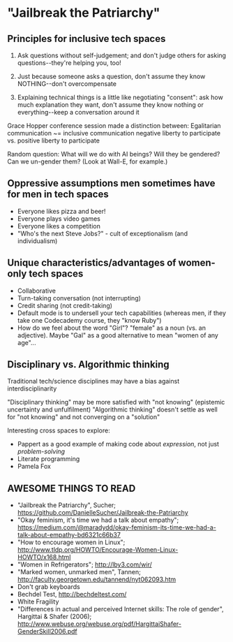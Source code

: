 
# "Jailbreak the Patriarchy"

## Principles for inclusive tech spaces

1. Ask questions without self-judgement; and don't judge others for asking questions--they're helping you, too!

2. Just because someone asks a question, don't assume they know NOTHING--don't overcompensate

3. Explaining technical things is a little like negotiating "consent": ask how much explanation they want, don't assume they know nothing or everything--keep a conversation around it

Grace Hopper conference session made a distinction between:
Egalitarian communication ~= inclusive communication
negative liberty to participate vs. positive liberty to participate

Random question:
What will we do with AI beings?  Will they be gendered?  Can we un-gender them?  (Look at Wall-E, for example.)


## Oppressive assumptions men sometimes have for men in tech spaces

* Everyone likes pizza and beer!
* Everyone plays video games
* Everyone likes a competition
* "Who's the next Steve Jobs?" - cult of exceptionalism (and individualism)


## Unique characteristics/advantages of women-only tech spaces

* Collaborative
* Turn-taking conversation (not interrupting)
* Credit sharing (not credit-taking)
* Default mode is to undersell your tech capabilities (whereas men, if they take one Codecademy course, they "know Ruby")
* How do we feel about the word "Girl"? "female" as a noun (vs. an adjective).  Maybe "Gal" as a good alternative to mean "women of any age"...


## Disciplinary vs. Algorithmic thinking

Traditional tech/science disciplines may have a bias against interdisciplinarity

"Disciplinary thinking" may be more satisfied with "not knowing" (epistemic uncertainty and unfulfilment)
"Algorithmic thinking" doesn't settle as well for "not knowing" and not converging on a "solution"

Interesting cross spaces to explore:
* Pappert as a good example of making code about *expression*, not just *problem-solving*
* Literate programming
* Pamela Fox



## AWESOME THINGS TO READ

* "Jailbreak the Patriarchy", Sucher; https://github.com/DanielleSucher/Jailbreak-the-Patriarchy
* "Okay feminism, it's time we had a talk about empathy"; https://medium.com/@maradydd/okay-feminism-its-time-we-had-a-talk-about-empathy-bd6321c66b37
* "How to encourage women in Linux"; http://www.tldp.org/HOWTO/Encourage-Women-Linux-HOWTO/x168.html
* "Women in Refrigerators"; http://lby3.com/wir/
* "Marked women, unmarked men", Tannen; http://faculty.georgetown.edu/tannend/nyt062093.htm
* Don't grab keyboards
* Bechdel Test, http://bechdeltest.com/
* White Fragility
* "Differences in actual and perceived Internet skills: The role of gender", Hargittai & Shafer (2006); http://www.webuse.org/webuse.org/pdf/HargittaiShafer-GenderSkill2006.pdf
